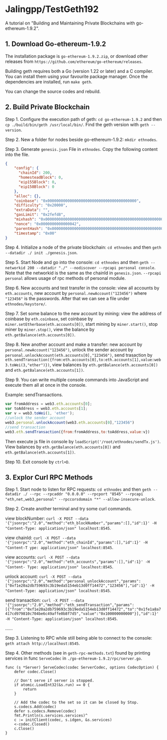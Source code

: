 # Jalingpp/TestGeth192
A tutorial on "Building and Maintaining Private Blockchains with go-ethereum-1.9.2".

## 1. Download Go-ethereum-1.9.2
The installation package is `go-ethereum-1.9.2.zip`, or download other releases from `https://github.com/ethereum/go-ethereum/releases`.

Building geth requires both a Go (version 1.22 or later) and a C compiler. You can install them using your favourite package manager. Once the dependencies are installed, run `make geth`.

You can change the source codes and rebuild.

## 2. Build Private Blockchain
Step 1. Configure the execution path of geth: `cd go-ethereum-1.9.2` and then `cp ./build/bin/geth /usr/local/bin/`. Find the geth version with `geth --version`.

Step 2. New a folder for nodes beside go-ethereum-1.9.2: `mkdir ethnodes`.

Step 3. Generate `genesis.json` File in `ethnodes`. Copy the following content into the file.

```json:genesis.json
{
    "config": {
      "chainId": 200,
      "homesteadBlock": 0,
      "eip155Block": 0,
      "eip158Block": 0
    },
    "alloc": {},
    "coinbase": "0x0000000000000000000000000000000000000000",
    "difficulty": "0x20000",
    "extraData": "",
    "gasLimit": "0x2fefd8",
    "mixhash": "0x0000000000000000000000000000000000000000000000000000000000000000",
    "nonce": "0x0000000000000042",
    "parentHash": "0x0000000000000000000000000000000000000000000000000000000000000000",
    "timestamp": "0x00"
}
```

Step 4. Initialize a node of the private blockchain: `cd ethnodes` and then `geth --datadir ./ init ./genesis.json`.

Step 5. Start Node and go into the console: `cd ethnodes` and then `geth --networkid 200 --datadir "./" --nodiscover --rpcapi personal console`. Note that the networkid is the same as the chainId in `genesis.json`. `--rpcapi personal` allows usage of rpc methods of personal module.

Step 6. New accounts and test transfer in the console: view all accounts by `eth.accounts`, new account by `personal.newAccount("123456")` where `"123456"` is the passwords. After that we can see a file under `ethnodes/keystore/`.

Step 7. Set some balance to the new account by mining: view the address of coinbase by `eth.coinbase`, set coinbase by `miner.setEtherbase(eth.accounts[0])`, start mining by `miner.start()`, stop miner by `miner.stop()`, view the balance by `eth.getBalance(eth.accounts[0])`.

Step 8. New another account and make a transfer: new account by `personal.newAccount("123456")`, unlock the sender account by `personal.unlockAccount(eth.accounts[0],"123456")`, send trasaction by `eth.sendTransaction({from:eth.accounts[0],to:eth.accounts[1],value:web3.toWei(3,"ether")})`, view balances by `eth.getBalance(eth.accounts[0])` and `eth.getBalance(eth.accounts[1])`.

Step 9. You can write multiple console commands into JavaScript and execute them all at once in the console.

Example: sendTransactions.

```JavaScript:sendTx.js
var fromAddress = web3.eth.accounts[0];
var toAddress = web3.eth.accounts[1];
var v = web3.toWei(1, 'ether');
//unlock the sender account
web3.personal.unlockAccount(web3.eth.accounts[0],"123456")
//send transaction
web3.eth.sendTransaction({from:fromAddress,to:toAddress,value:v})
```

Then execute js file in console by `loadScript('/root/ethnodes/sendTx.js')`. View balances by `eth.getBalance(eth.accounts[0])` and `eth.getBalance(eth.accounts[1])`.

Step 10. Exit console by `ctrl+D`.

## 3. Explor Curl RPC Methods
Step 1. Start node to listen for RPC requests: `cd ethnodes` and then `geth --datadir ./ --rpc --rpcaddr "0.0.0.0" --rpcport "8545" --rpcapi "eth,net,web3,personal" --rpccorsdomain "*" --allow-insecure-unlock`.

Step 2. Create another terminal and try some curl commands.

view blockNumber: `curl -X POST --data '{"jsonrpc":"2.0","method":"eth_blockNumber","params":[],"id":1}' -H "Content-Type: application/json" localhost:8545`.

view chainId: `curl -X POST --data '{"jsonrpc":"2.0","method":"eth_chainId","params":[],"id":1}' -H "Content-T
ype: application/json" localhost:8545`.

view accounts: `curl -X POST --data '{"jsonrpc":"2.0","method":"eth_accounts","params":[],"id":1}' -H "Content-
Type: application/json" localhost:8545`.

unlock account: `curl -X POST --data '{"jsonrpc":"2.0","method":"personal_unlockAccount","params":["0xf1e20a2db759693c3b19eda5154eb13d0ff14472","123456"],"id":1}' -H "Content-Type: application/json" localhost:8545`.

send transaction: `curl -X POST --data '{"jsonrpc":"2.0","method":"eth_sendTransaction","params":[{"from":"0xf1e20a2db759693c3b19eda5154eb13d0ff14472","to":"0x1fe1a8a7417cd979810c704be6c49affe0b8f7d5","value":"0x100000000000"}],"id":1}' -H "Content-Type: application/json" localhost:8545`.

......

Step 3. Listening to RPC while still being able to connect to the console: `geth attach http://localhost:8545`.

Step 4. Other methods (see in `geth-rpc-methods.txt`) found by printing services in func `ServeCodec` in `./go-ethereum-1.9.2/rpc/server.go`.

```Go: server.go
func (s *Server) ServeCodec(codec ServerCodec, options CodecOption) {
	defer codec.Close()

	// Don't serve if server is stopped.
	if atomic.LoadInt32(&s.run) == 0 {
		return
	}

	// Add the codec to the set so it can be closed by Stop.
	s.codecs.Add(codec)
	defer s.codecs.Remove(codec)
	fmt.Println(s.services.services)^
	c := initClient(codec, s.idgen, &s.services)
	<-codec.Closed()
	c.Close()
}
```